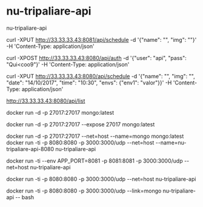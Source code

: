 # nu-tripaliare-api
nu-tripaliare-api



curl -XPUT http://33.33.33.43:8081/api/schedule -d '{"name": "", "img": ""}' -H 'Content-Type: application/json'

curl -XPOST http://33.33.33.43:8080/api/auth -d '{"user": "api", "pass": "Qui<coo9"}' -H 'Content-Type: application/json'

curl -XPUT http://33.33.33.43:8080/api/schedule -d '{"name": "", "img": "", "date": "14/10/2017", "time": "10:30", "envs": {"env1": "valor"}}' -H 'Content-Type: application/json'


http://33.33.33.43:8080/api/list


docker run -d -p 27017:27017 mongo:latest

docker run -d -p 27017:27017 --expose 27017 mongo:latest

docker run -d -p 27017:27017 --net=host --name=mongo mongo:latest
docker run -ti -p 8080:8080 -p 3000:3000/udp --net=host --name=nu-tripaliare-api-8080 nu-tripaliare-api


docker run -ti --env APP_PORT=8081 -p 8081:8081 -p 3000:3000/udp --net=host nu-tripaliare-api

docker run -ti -p 8080:8080 -p 3000:3000/udp --net=host nu-tripaliare-api


docker run -ti -p 8080:8080 -p 3000:3000/udp --link=mongo nu-tripaliare-api -- bash
